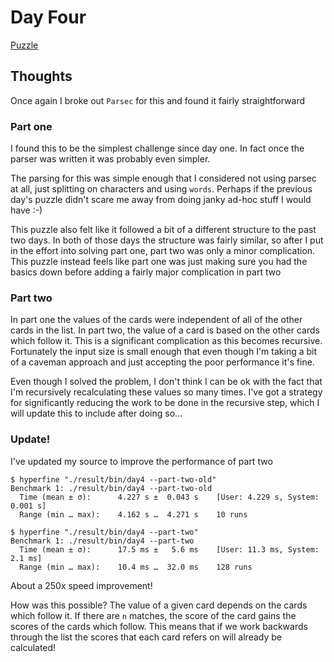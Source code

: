 # Day Four

[Puzzle](https://adventofcode.com/2023/day/4)

## Thoughts

Once again I broke out `Parsec` for this and found it fairly straightforward

### Part one

I found this to be the simplest challenge since day one. In fact once the parser was written it was probably even simpler.

The parsing for this was simple enough that I considered not using parsec at all, just splitting on characters and using `words`. Perhaps if the previous day's puzzle didn't scare me away from doing janky ad-hoc stuff I would have :-)

This puzzle also felt like it followed a bit of a different structure to the past two days. In both of those days the structure was fairly similar, so after I put in the effort into solving part one, part two was only a minor complication. This puzzle instead feels like part one was just making sure you had the basics down before adding a fairly major complication in part two

### Part two

In part one the values of the cards were independent of all of the other cards in the list. In part two, the value of a card is based on the other cards which follow it. This is a significant complication as this becomes recursive. Fortunately the input size is small enough that even though I'm taking a bit of a caveman approach and just accepting the poor performance it's fine.

Even though I solved the problem, I don't think I can be ok with the fact that I'm recursively recalculating these values so many times. I've got a strategy for significantly reducing the work to be done in the recursive step, which I will update this to include after doing so...

### Update!

I've updated my source to improve the performance of part two

```
$ hyperfine "./result/bin/day4 --part-two-old"
Benchmark 1: ./result/bin/day4 --part-two-old
  Time (mean ± σ):      4.227 s ±  0.043 s    [User: 4.229 s, System: 0.001 s]
  Range (min … max):    4.162 s …  4.271 s    10 runs

$ hyperfine "./result/bin/day4 --part-two"
Benchmark 1: ./result/bin/day4 --part-two
  Time (mean ± σ):      17.5 ms ±   5.6 ms    [User: 11.3 ms, System: 2.1 ms]
  Range (min … max):    10.4 ms …  32.0 ms    128 runs
```

About a 250x speed improvement!

How was this possible? The value of a given card depends on the cards which follow it. If there are `n` matches, the score of the card gains the scores of the cards which follow. This means that if we work backwards through the list the scores that each card refers on will already be calculated!
